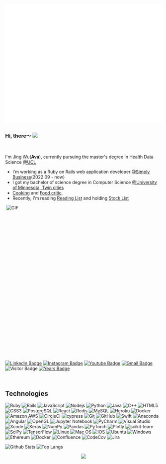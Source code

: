 ![Metrics](/github-metrics.svg)

### Hi, there～ <img src="https://media.giphy.com/media/MuE0xWbEohUrxbm77r/giphy.gif" width="60px">

<br />

I'm Jing Wu(**Ava**), currently pursuing the master's degree in Health Data Science [@UCL](https://www.ucl.ac.uk/prospective-students/graduate/taught-degrees/health-data-science-msc)

- I'm working as a Ruby on Rails web application developer [@Simply Business](https://www.simplybusiness.co.uk/)(2022.09 - now)
- I got my bachelor of science degree in Computer Science [@University of Minnesota, Twin cities](https://twin-cities.umn.edu/)
- [Cooking](https://github.com/Awhkrd/random-meal-idea-generator) and [Food critic](https://github.com/Awhkrd/random-meal-idea-generator).
- Recently, I'm reading [Reading List](https://dark-alligator-6ad.notion.site/Book-fce49f4dcb9746dfbeec936d2a252936) and holding [Stock List](https://github.com/Awhkrd/random-meal-idea-generator) 

<img align="right" alt="GIF" src="https://user-images.githubusercontent.com/50277379/141679739-f1df625f-255d-49e9-874d-6d961275d608.png" width="500" height="500" />

[![Linkedin Badge](https://img.shields.io/badge/LinkedIn-0077B5?style=for-the-badge&logo=linkedin&logoColor=white/)](https://www.linkedin.com/in/jing-wu-415664184/)
[![Instagram Badge](https://img.shields.io/badge/Instagram-E4405F?style=for-the-badge&logo=instagram&logoColor=white)](https://www.instagram.com/awhkrd/)
[![Youtube Badge](https://img.shields.io/badge/YouTube-FF0000?style=for-the-badge&logo=youtube&logoColor=white)](https://www.youtube.com/channel/UCW9jW7p4g6PIXVKxmEFA23A)
[![Gmail Badge](https://img.shields.io/badge/Gmail-D14836?style=for-the-badge&logo=gmail&logoColor=white)](https://mailto:jingwuava@gmail.com)
![Visitor Badge](https://visitor-badge.glitch.me/badge?page_id=Awhkrd.Awhkrd)
[![Years Badge](https://badges.pufler.dev/years/Awhkrd)](https://badges.pufler.dev)


<br />

## Technologies
![Ruby](https://img.shields.io/badge/ruby-%23CC342D.svg?style=for-the-badge&logo=ruby&logoColor=white)
![Rails](https://img.shields.io/badge/rails-%23CC0000.svg?style=for-the-badge&logo=ruby-on-rails&logoColor=white)
![JavaScript](https://img.shields.io/badge/-JavaScript-black?style=flat-square&logo=javascript)
![Nodejs](https://img.shields.io/badge/-Nodejs-black?style=flat-square&logo=Node.js)
![Python](https://img.shields.io/badge/-Python-black?style=flat-square&logo=Python)
![Java](https://img.shields.io/badge/-java-E34A86?style=flat-square&logo=java)
![C++](https://img.shields.io/badge/-C++-00599C?style=flat-square&logo=c)
![HTML5](https://img.shields.io/badge/-HTML5-E34F26?style=flat-square&logo=html5&logoColor=white)
![CSS3](https://img.shields.io/badge/-CSS3-1572B6?style=flat-square&logo=css3)
![PostgreSQL](https://img.shields.io/badge/-PostgreSQL-336791?style=flat-square&logo=postgresql)
![React](https://img.shields.io/badge/-React-black?style=flat-square&logo=react)
![Redis](https://img.shields.io/badge/-Redis-black?style=flat-square&logo=Redis)
![MySQL](https://img.shields.io/badge/-MySQL-black?style=flat-square&logo=mysql)
![Heroku](https://img.shields.io/badge/-Heroku-430098?style=flat-square&logo=heroku)
![Docker](https://img.shields.io/badge/-Docker-black?style=flat-square&logo=docker)
![Amazon AWS](https://img.shields.io/badge/Amazon%20AWS-232F3E?style=flat-square&logo=amazon-aws)
![CircleCI](https://img.shields.io/badge/CIRCLECI-%23161616.svg?style=for-the-badge&logo=circleci&logoColor=white)
![cypress](https://img.shields.io/badge/-cypress-%23E5E5E5?style=for-the-badge&logo=cypress&logoColor=058a5e)
![Git](https://img.shields.io/badge/-Git-black?style=flat-square&logo=git)
![GitHub](https://img.shields.io/badge/-GitHub-181717?style=flat-square&logo=github)
![Swift](https://img.shields.io/badge/swift-F54A2A?style=for-the-badge&logo=swift&logoColor=white)
![Anaconda](https://img.shields.io/badge/Anaconda-%2344A833.svg?style=for-the-badge&logo=anaconda&logoColor=white)
![Angular](https://img.shields.io/badge/angular-%23DD0031.svg?style=for-the-badge&logo=angular&logoColor=white)
![OpenGL](https://img.shields.io/badge/OpenGL-%23FFFFFF.svg?style=for-the-badge&logo=opengl)
![Jupyter Notebook](https://img.shields.io/badge/jupyter-%23FA0F00.svg?style=for-the-badge&logo=jupyter&logoColor=white)
![PyCharm](https://img.shields.io/badge/pycharm-143?style=for-the-badge&logo=pycharm&logoColor=black&color=black&labelColor=green)
![Visual Studio](https://img.shields.io/badge/Visual%20Studio-5C2D91.svg?style=for-the-badge&logo=visual-studio&logoColor=white)
![Xcode](https://img.shields.io/badge/Xcode-007ACC?style=for-the-badge&logo=Xcode&logoColor=white)
![Keras](https://img.shields.io/badge/Keras-%23D00000.svg?style=for-the-badge&logo=Keras&logoColor=white)
![NumPy](https://img.shields.io/badge/numpy-%23013243.svg?style=for-the-badge&logo=numpy&logoColor=white)
![Pandas](https://img.shields.io/badge/pandas-%23150458.svg?style=for-the-badge&logo=pandas&logoColor=white)
![PyTorch](https://img.shields.io/badge/PyTorch-%23EE4C2C.svg?style=for-the-badge&logo=PyTorch&logoColor=white)
![Plotly](https://img.shields.io/badge/Plotly-%233F4F75.svg?style=for-the-badge&logo=plotly&logoColor=white)
![scikit-learn](https://img.shields.io/badge/scikit--learn-%23F7931E.svg?style=for-the-badge&logo=scikit-learn&logoColor=white)
![SciPy](https://img.shields.io/badge/SciPy-%230C55A5.svg?style=for-the-badge&logo=scipy&logoColor=%white)
![TensorFlow](https://img.shields.io/badge/TensorFlow-%23FF6F00.svg?style=for-the-badge&logo=TensorFlow&logoColor=white)
![Linux](https://img.shields.io/badge/Linux-FCC624?style=for-the-badge&logo=linux&logoColor=black)
![Mac OS](https://img.shields.io/badge/mac%20os-000000?style=for-the-badge&logo=macos&logoColor=F0F0F0)
![IOS](https://img.shields.io/badge/iOS-000000?style=for-the-badge&logo=ios&logoColor=white)
![Ubuntu](https://img.shields.io/badge/Ubuntu-E95420?style=for-the-badge&logo=ubuntu&logoColor=white)
![Windows](https://img.shields.io/badge/Windows-0078D6?style=for-the-badge&logo=windows&logoColor=white)
![Ethereum](https://img.shields.io/badge/Ethereum-3C3C3D?style=for-the-badge&logo=Ethereum&logoColor=white)
![Docker](https://img.shields.io/badge/docker-%230db7ed.svg?style=for-the-badge&logo=docker&logoColor=white)
![Confluence](https://img.shields.io/badge/confluence-%23172BF4.svg?style=for-the-badge&logo=confluence&logoColor=white)
![CodeCov](https://img.shields.io/badge/codecov-%23ff0077.svg?style=for-the-badge&logo=codecov&logoColor=white)
![Jira](https://img.shields.io/badge/jira-%230A0FFF.svg?style=for-the-badge&logo=jira&logoColor=white)

![Github Stats](https://github-readme-stats.vercel.app/api?username=Awhkrd&count_private=true&show_icons=true&include_all_commits=true)
![Top Langs](https://github-readme-stats.vercel.app/api/top-langs/?username=Awhkrd&hide=TeX&layout=compact)

<p align="center"> <img src="https://user-images.githubusercontent.com/50277379/141537269-256608e2-9a01-409c-9eba-74fa5b9a8145.gif" />


